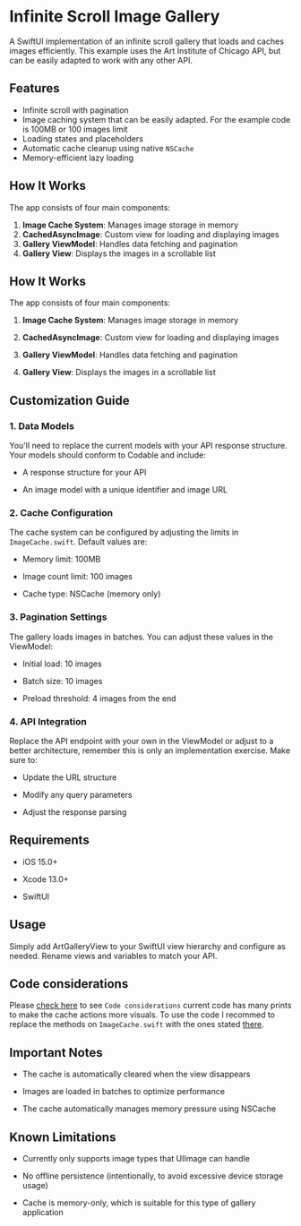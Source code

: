 # Infinite Scroll Image Gallery

A SwiftUI implementation of an infinite scroll gallery that loads and caches images efficiently. This example uses the Art Institute of Chicago API, but can be easily adapted to work with any other API.

## Features

- Infinite scroll with pagination
- Image caching system that can be easily adapted. For the example code is 100MB or 100 images limit
- Loading states and placeholders
- Automatic cache cleanup using native `NSCache`
- Memory-efficient lazy loading

## How It Works

The app consists of four main components:

1. **Image Cache System**: Manages image storage in memory
2. **CachedAsyncImage**: Custom view for loading and displaying images
3. **Gallery ViewModel**: Handles data fetching and pagination
4. **Gallery View**: Displays the images in a scrollable list

How It Works
------------

The app consists of four main components:

1.  **Image Cache System**: Manages image storage in memory
    
2.  **CachedAsyncImage**: Custom view for loading and displaying images
    
3.  **Gallery ViewModel**: Handles data fetching and pagination
    
4.  **Gallery View**: Displays the images in a scrollable list
    

Customization Guide
-------------------

### 1\. Data Models

You'll need to replace the current models with your API response structure. Your models should conform to Codable and include:

*   A response structure for your API
    
*   An image model with a unique identifier and image URL
    

### 2\. Cache Configuration

The cache system can be configured by adjusting the limits in `ImageCache.swift`. Default values are:

*   Memory limit: 100MB
    
*   Image count limit: 100 images
    
*   Cache type: NSCache (memory only)
    

### 3\. Pagination Settings

The gallery loads images in batches. You can adjust these values in the ViewModel:

*   Initial load: 10 images
    
*   Batch size: 10 images
    
*   Preload threshold: 4 images from the end
    

### 4\. API Integration

Replace the API endpoint with your own in the ViewModel or adjust to a better architecture, remember this is only an implementation exercise. Make sure to:

*   Update the URL structure
    
*   Modify any query parameters
    
*   Adjust the response parsing
    

Requirements
------------

*   iOS 15.0+
    
*   Xcode 13.0+
    
*   SwiftUI

Usage
-----

Simply add ArtGalleryView to your SwiftUI view hierarchy and configure as needed. Rename views and variables to match your API.

Code considerations
-----

Please [check here](https://github.com/silviaespanagil/InfiniteScrollImagesCached/blob/main/InfiniteScrollImages/InfiniteScrollImages/Readme.md) to see `Code considerations` current code has many prints to make the cache actions more visuals. To use the code I recommed to replace the methods on `ImageCache.swift` with the ones stated [there](https://github.com/silviaespanagil/InfiniteScrollImagesCached/blob/main/InfiniteScrollImages/InfiniteScrollImages/Readme.md).

Important Notes
---------------

*   The cache is automatically cleared when the view disappears
    
*   Images are loaded in batches to optimize performance
    
*   The cache automatically manages memory pressure using NSCache
    

Known Limitations
-----------------

*   Currently only supports image types that UIImage can handle
    
*   No offline persistence (intentionally, to avoid excessive device storage usage)
    
*   Cache is memory-only, which is suitable for this type of gallery application

